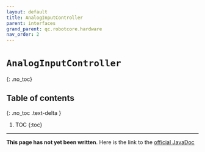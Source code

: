 ```yaml
---
layout: default
title: AnalogInputController
parent: interfaces
grand_parent: qc.robotcore.hardware
nav_order: 2
---
```

# `AnalogInputController`
{: .no_toc}

## Table of contents
{: .no_toc .text-delta }

1. TOC
{:toc}
---
**This page has not yet been written**. Here is the link to the [official JavaDoc](https://ftctechnh.github.io/ftc_app/doc/javadoc/com/qualcomm/robotcore/hardware/AnalogInputController.html)
        